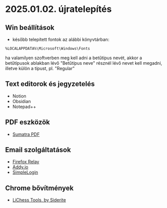 # 2025.01.02. újratelepítés

## Win beállítások

* később telepített fontok az alábbi könyvtárban:
```
%LOCALAPPDATA%\Microsoft\Windows\Fonts
```
ha valamilyen szoftverben meg kell adni a betűtípus nevét, akkor a betűtípusok ablakban lévő "Betűtípus neve" résznél lévő nevet kell megadni, illetve külön a típust, pl. "Regular"

## Text editorok és jegyzetelés

* Notion
* Obsidian
* Notepad++

## PDF eszközök

* [Sumatra PDF](https://www.sumatrapdfreader.org/free-pdf-reader)

## Email szolgáltatások

* [Firefox Relay](https://relay.firefox.com/)
* [Addy.io](https://addy.io/)
* [SimpleLogin](https://simplelogin.io/)

## Chrome bővítmények

* [LiChess Tools, by Siderite](https://chromewebstore.google.com/detail/lichess-tools-by-siderite/langlhlcknngldkeliapahbhbcmlcbcj)
